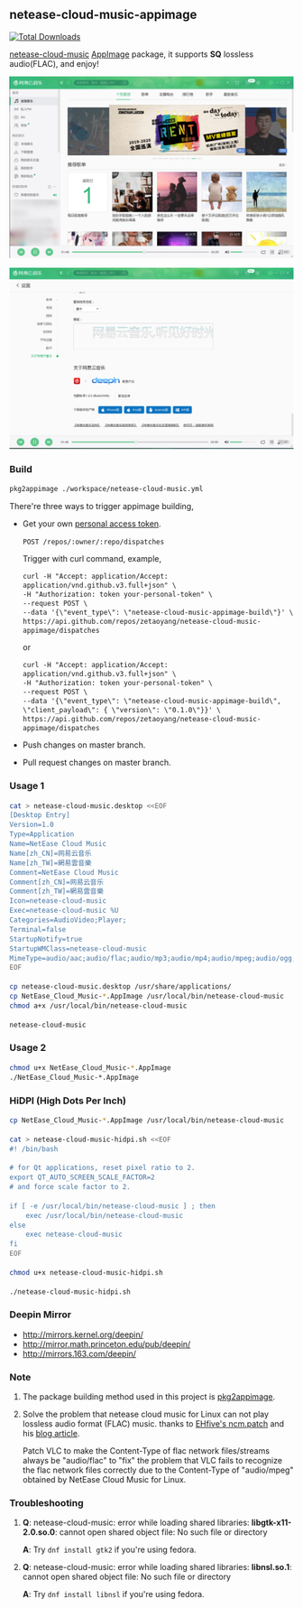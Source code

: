 ## netease-cloud-music-appimage
[![Total Downloads](https://img.shields.io/github/downloads/ZetaoYang/netease-cloud-music-appimage/total.svg?style=flat-square)](https://github.com/ZetaoYang/netease-cloud-music-appimage/releases)

[netease-cloud-music](http://music.163.com) [AppImage](https://github.com/AppImage/AppImageKit) package, it supports **SQ** lossless audio(FLAC), and enjoy!

![interface](https://raw.githubusercontent.com/ZetaoYang/netease-cloud-music-appimage/master/images/interface.png)

![about](https://raw.githubusercontent.com/ZetaoYang/netease-cloud-music-appimage/master/images/about.png)

### Build

```bash
pkg2appimage ./workspace/netease-cloud-music.yml
```
There're three ways to trigger appimage building,
- Get your own [personal access token](https://help.github.com/en/github/authenticating-to-github/creating-a-personal-access-token-for-the-command-line).

  `POST /repos/:owner/:repo/dispatches`

  Trigger with curl command, example,

  ```
  curl -H "Accept: application/Accept: application/vnd.github.v3.full+json" \
  -H "Authorization: token your-personal-token" \
  --request POST \
  --data '{\"event_type\": \"netease-cloud-music-appimage-build\"}' \
  https://api.github.com/repos/zetaoyang/netease-cloud-music-appimage/dispatches
  ```

  or

  ```
  curl -H "Accept: application/Accept: application/vnd.github.v3.full+json" \
  -H "Authorization: token your-personal-token" \
  --request POST \
  --data '{\"event_type\": \"netease-cloud-music-appimage-build\", \"client_payload\": { \"version\": \"0.1.0\"}}' \
  https://api.github.com/repos/zetaoyang/netease-cloud-music-appimage/dispatches
  ```

- Push changes on master branch.

- Pull request changes on master branch.

### Usage  1

```bash
cat > netease-cloud-music.desktop <<EOF
[Desktop Entry]
Version=1.0
Type=Application
Name=NetEase Cloud Music
Name[zh_CN]=网易云音乐
Name[zh_TW]=網易雲音樂
Comment=NetEase Cloud Music
Comment[zh_CN]=网易云音乐
Comment[zh_TW]=網易雲音樂
Icon=netease-cloud-music
Exec=netease-cloud-music %U
Categories=AudioVideo;Player;
Terminal=false
StartupNotify=true
StartupWMClass=netease-cloud-music
MimeType=audio/aac;audio/flac;audio/mp3;audio/mp4;audio/mpeg;audio/ogg;audio/x-ape;audio/x-flac;audio/x-mp3;audio/x-mpeg;audio/x-ms-wma;audio/x-vorbis;audio/x-vorbis+ogg;audio/x-wav;
EOF

cp netease-cloud-music.desktop /usr/share/applications/
cp NetEase_Cloud_Music-*.AppImage /usr/local/bin/netease-cloud-music
chmod a+x /usr/local/bin/netease-cloud-music

netease-cloud-music
```

### Usage 2

```bash
chmod u+x NetEase_Cloud_Music-*.AppImage
./NetEase_Cloud_Music-*.AppImage
```

### HiDPI (High Dots Per Inch)
```bash
cp NetEase_Cloud_Music-*.AppImage /usr/local/bin/netease-cloud-music

cat > netease-cloud-music-hidpi.sh <<EOF
#! /bin/bash

# for Qt applications, reset pixel ratio to 2.
export QT_AUTO_SCREEN_SCALE_FACTOR=2
# and force scale factor to 2.

if [ -e /usr/local/bin/netease-cloud-music ] ; then
	exec /usr/local/bin/netease-cloud-music
else
	exec netease-cloud-music
fi
EOF

chmod u+x netease-cloud-music-hidpi.sh

./netease-cloud-music-hidpi.sh
```

### Deepin Mirror

- http://mirrors.kernel.org/deepin/
- http://mirror.math.princeton.edu/pub/deepin/
- http://mirrors.163.com/deepin/

### Note

1. The package building method used in this project is [pkg2appimage](https://github.com/AppImageCommunity/pkg2appimage).

2. Solve the problem that netease cloud music for Linux can not play lossless audio format (FLAC) music. thanks to [EHfive's ncm.patch](https://gist.github.com/EHfive/bfc6098feb99a02bf59192618107d2ef#file-ncm-patch) and his [blog article](https://blog.eh5.me/fix-ncm-flac-playing/).
    > 
      Patch VLC to make the Content-Type of flac network files/streams always be "audio/flac" to "fix" the problem that VLC fails to recognize the flac network files correctly due to the Content-Type of "audio/mpeg" obtained by NetEase Cloud Music for Linux. 


### Troubleshooting


1. **Q**: netease-cloud-music: error while loading shared libraries: **libgtk-x11-2.0.so.0**: cannot open shared object file: No such file or directory

   **A**: Try `dnf install gtk2` if you're using fedora.

2. **Q**: netease-cloud-music: error while loading shared libraries: **libnsl.so.1**: cannot open shared object file: No such file or directory

   **A**: Try `dnf install libnsl` if you're using fedora.

